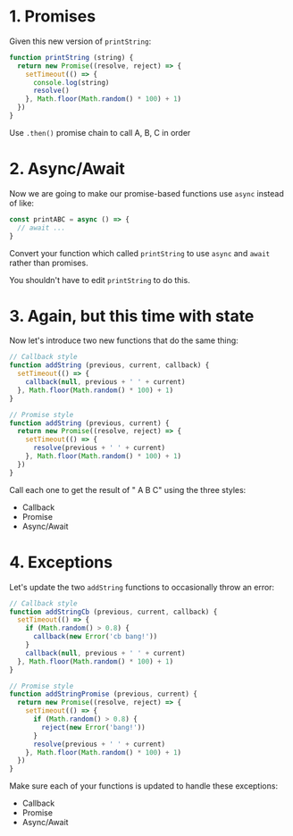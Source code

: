 # 1. Promises

Given this new version of `printString`:

```js
function printString (string) {
  return new Promise((resolve, reject) => {
    setTimeout(() => {
      console.log(string)
      resolve()
    }, Math.floor(Math.random() * 100) + 1)
  })
}
```

Use `.then()` promise chain to call A, B, C in order

# 2. Async/Await

Now we are going to make our promise-based functions use `async` instead of like:

```js
const printABC = async () => {
  // await ...
}
```

Convert your function which called `printString` to use `async` and `await` rather than promises.

You shouldn't have to edit `printString` to do this.

# 3. Again, but this time with state

Now let's introduce two new functions that do the same thing:

```js
// Callback style
function addString (previous, current, callback) {
  setTimeout(() => {
    callback(null, previous + ' ' + current)
  }, Math.floor(Math.random() * 100) + 1)
}

// Promise style
function addString (previous, current) {
  return new Promise((resolve, reject) => {
    setTimeout(() => {
      resolve(previous + ' ' + current)
    }, Math.floor(Math.random() * 100) + 1)
  })
}
```

Call each one to get the result of " A B C" using the three styles:

- Callback
- Promise
- Async/Await

# 4. Exceptions

Let's update the two `addString` functions to occasionally throw an error:

```js
// Callback style
function addStringCb (previous, current, callback) {
  setTimeout(() => {
    if (Math.random() > 0.8) {
      callback(new Error('cb bang!'))
    }
    callback(null, previous + ' ' + current)
  }, Math.floor(Math.random() * 100) + 1)
}

// Promise style
function addStringPromise (previous, current) {
  return new Promise((resolve, reject) => {
    setTimeout(() => {
      if (Math.random() > 0.8) {
        reject(new Error('bang!'))
      }
      resolve(previous + ' ' + current)
    }, Math.floor(Math.random() * 100) + 1)
  })
}
```

Make sure each of your functions is updated to handle these exceptions:

- Callback
- Promise
- Async/Await
